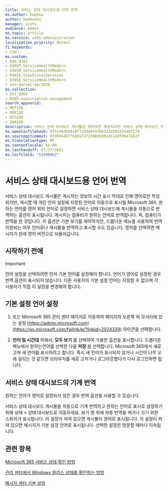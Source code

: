 ```yaml
---
title: 서비스 상태 대시보드용 언어 번역
ms.author: kwekua
author: kwekuako
manager: scotv
audience: Admin
ms.topic: article
ms.service: o365-administration
localization_priority: Normal
f1.keywords:
- CSH
ms.custom:
- Adm_O365
- O365P_ServiceHealthModern
- O365M_ServiceHealthModern
- O365E_ViewStatusServices
- O365E_ServiceHealthModern
- seo-marvel-apr2020
ms.collection:
- Ent_O365
- M365-subscription-management
search.appverid:
- MET150
- MOE150
- BCS160
- IWA160
description: 서비스 상태 대시보드 게시물은 영어로만 제공되지만 서비스 상태 대시보드 게시물에 대해 지정한 언어로 자동으로 표시될 Microsoft 365.
ms.openlocfilehash: 9f5ce6dbb918f7a3dddf43b6332d28142446f179
ms.sourcegitcommit: 87d994407fb69a747239b8589ad11ddf9b47e527
ms.translationtype: MT
ms.contentlocale: ko-KR
ms.lasthandoff: 07/27/2021
ms.locfileid: "53596062"
---
```

# <a name="language-translation-for-service-health-dashboard"></a>서비스 상태 대시보드용 언어 번역

서비스 상태 대시보드 게시물은 게시하는 정보의 시간 표시 막대로 인해 영어로만 작성되지만, 게시할 때 개인 언어 설정에 지정된 언어로 자동으로 표시될 Microsoft 365. 원하는 언어를 영어 외의 언어로 설정하면 서비스 상태 대시보드에 게시물을 자동으로 번역하는 옵션이 표시됩니다. 메시지는 컴퓨터가 원하는 언어로 번역됩니다. 즉, 컴퓨터가 번역을 한 것입니다. 이 옵션은 기본 보기를 제어하지만, 드롭다운 메뉴를 사용하여 번역 지원되는 아무 언어로나 게시물을 번역하고 표시할 수도 있습니다. 영어를 선택하면 메시지가 원래 영어 버전으로 되돌아갑니다.

## <a name="before-you-begin"></a>시작하기 전에

> [!IMPORTANT]
> 언어 설정을 선택하려면 먼저 기본 언어를 설정해야 합니다. 언어가 영어로 설정된 경우 번역 옵션이 표시되지 않습니다. 다른 사용자의 기본 설정 언어는 지정할 수 없으며 각 사용자가 직접 이 설정을 변경해야 합니다.

## <a name="set-your-preferred-language"></a>기본 설정 언어 설정

1. 또는 Microsoft 365 관리 센터 페이지로 이동하여 페이지의 오른쪽 위 모서리에 있는 설정 [https://admin.microsoft.com](https://go.microsoft.com/fwlink/p/?linkid=2024339) 아이콘을 선택합니다.

1. **언어 및 시간대** 하에서, **모두 보기** 를 선택하여 가용한 옵션을 표시합니다. 드롭다운 메뉴에서 원하는언어를 선택한 다음 **저장** 을 선택합니다. Microsoft 365에서 새로 고쳐 새 언어를 표시하려고 합니다. 즉시 새 언어가 표시되지 않거나 시간이 너무 오래 걸리는 것 같으면 브라우저를 새로 고치거나 로그아웃했다가 다시 로그인하면 됩니다.

## <a name="machine-translation-in-service-health-dashboard"></a>서비스 상태 대시보드의 기계 번역

원하는 언어가 영어로 설정되지 않은 경우 번역 옵션을 사용할 수 있습니다.

서비스 상태 대시보드 게시물을 자동으로 기계 번역하고 원하는 언어로 표시로 설정하기 위해 상태 > 상태 대시보드로 이동하세요. 보기 맨 위에 자동 번역을 켜거나 끄기 위한 스위치가 표시됩니다. 이 설정이 꺼져 있으면 게시물이 영어로 표시됩니다. 이 설정이 켜져 있으면 메시지가 기본 설정 언어로 표시됩니다. 선택한 설정은 방문할 때마다 지속됩니다.

## <a name="related-topics"></a>관련 항목

[Microsoft 365 서비스 상태 확인 방법](view-service-health.md)

[관리 센터에서 Windows 릴리스 상태를 확인하는 방법](/windows/deployment/update/check-release-health)

[메시지 센터 기본 설정](../admin/manage/message-center.md?preserve-view=true&view=o365-worldwide#preferences)
